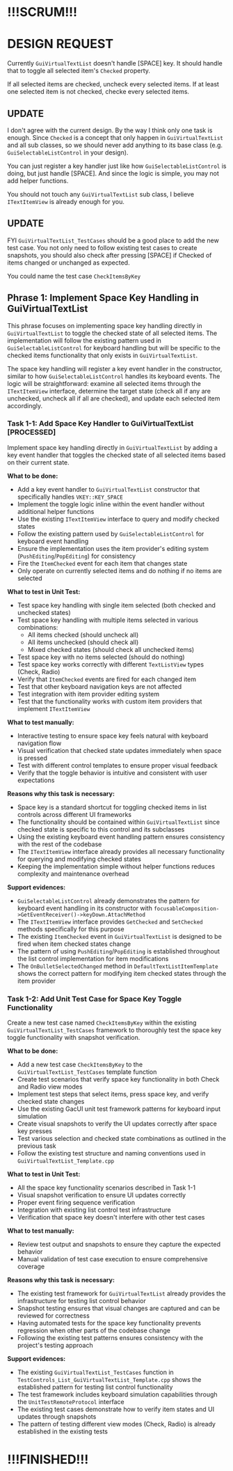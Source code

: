 ﻿# !!!SCRUM!!!

# DESIGN REQUEST

Currently `GuiVirtualTextList` doesn't handle [SPACE] key. It should handle that to toggle all selected item's `Checked` property.

If all selected items are checked, uncheck every selected items. If at least one selected item is not checked, checke every selected items.

## UPDATE

I don't agree with the current design. By the way I think only one task is enough. Since `Checked` is a concept that only happen in `GuiVirtualTextList` and all sub classes, so we should never add anything to its base class (e.g. `GuiSelectableListControl` in your design).

You can just register a key handler just like how `GuiSelectableListControl` is doing, but just handle [SPACE]. And since the logic is simple, you may not add helper functions.

You should not touch any `GuiVirtualTextList` sub class, I believe `ITextItemView` is already enough for you.

## UPDATE

FYI `GuiVirtualTextList_TestCases` should be a good place to add the new test case. You not only need to follow existing test cases to create snapshots, you should also check after pressing [SPACE] if Checked of items changed or unchanged as expected.

You could name the test case `CheckItemsByKey`

## Phrase 1: Implement Space Key Handling in GuiVirtualTextList

This phrase focuses on implementing space key handling directly in `GuiVirtualTextList` to toggle the checked state of all selected items. The implementation will follow the existing pattern used in `GuiSelectableListControl` for keyboard handling but will be specific to the checked items functionality that only exists in `GuiVirtualTextList`.

The space key handling will register a key event handler in the constructor, similar to how `GuiSelectableListControl` handles its keyboard events. The logic will be straightforward: examine all selected items through the `ITextItemView` interface, determine the target state (check all if any are unchecked, uncheck all if all are checked), and update each selected item accordingly.

### Task 1-1: Add Space Key Handler to GuiVirtualTextList [PROCESSED]

Implement space key handling directly in `GuiVirtualTextList` by adding a key event handler that toggles the checked state of all selected items based on their current state.

**What to be done:**
- Add a key event handler to `GuiVirtualTextList` constructor that specifically handles `VKEY::KEY_SPACE`
- Implement the toggle logic inline within the event handler without additional helper functions
- Use the existing `ITextItemView` interface to query and modify checked states
- Follow the existing pattern used by `GuiSelectableListControl` for keyboard event handling
- Ensure the implementation uses the item provider's editing system (`PushEditing`/`PopEditing`) for consistency
- Fire the `ItemChecked` event for each item that changes state
- Only operate on currently selected items and do nothing if no items are selected

**What to test in Unit Test:**
- Test space key handling with single item selected (both checked and unchecked states)
- Test space key handling with multiple items selected in various combinations:
  - All items checked (should uncheck all)
  - All items unchecked (should check all)  
  - Mixed checked states (should check all unchecked items)
- Test space key with no items selected (should do nothing)
- Test space key works correctly with different `TextListView` types (Check, Radio)
- Verify that `ItemChecked` events are fired for each changed item
- Test that other keyboard navigation keys are not affected
- Test integration with item provider editing system
- Test that the functionality works with custom item providers that implement `ITextItemView`

**What to test manually:**
- Interactive testing to ensure space key feels natural with keyboard navigation flow
- Visual verification that checked state updates immediately when space is pressed
- Test with different control templates to ensure proper visual feedback
- Verify that the toggle behavior is intuitive and consistent with user expectations

**Reasons why this task is necessary:**
- Space key is a standard shortcut for toggling checked items in list controls across different UI frameworks
- The functionality should be contained within `GuiVirtualTextList` since checked state is specific to this control and its subclasses
- Using the existing keyboard event handling pattern ensures consistency with the rest of the codebase
- The `ITextItemView` interface already provides all necessary functionality for querying and modifying checked states
- Keeping the implementation simple without helper functions reduces complexity and maintenance overhead

**Support evidences:**
- `GuiSelectableListControl` already demonstrates the pattern for keyboard event handling in its constructor with `focusableComposition->GetEventReceiver()->keyDown.AttachMethod`
- The `ITextItemView` interface provides `GetChecked` and `SetChecked` methods specifically for this purpose
- The existing `ItemChecked` event in `GuiVirtualTextList` is designed to be fired when item checked states change
- The pattern of using `PushEditing`/`PopEditing` is established throughout the list control implementation for item modifications
- The `OnBulletSelectedChanged` method in `DefaultTextListItemTemplate` shows the correct pattern for modifying item checked states through the item provider

### Task 1-2: Add Unit Test Case for Space Key Toggle Functionality

Create a new test case named `CheckItemsByKey` within the existing `GuiVirtualTextList_TestCases` framework to thoroughly test the space key toggle functionality with snapshot verification.

**What to be done:**
- Add a new test case `CheckItemsByKey` to the `GuiVirtualTextList_TestCases` template function
- Create test scenarios that verify space key functionality in both Check and Radio view modes
- Implement test steps that select items, press space key, and verify checked state changes
- Use the existing GacUI unit test framework patterns for keyboard input simulation
- Create visual snapshots to verify the UI updates correctly after space key presses
- Test various selection and checked state combinations as outlined in the previous task
- Follow the existing test structure and naming conventions used in `GuiVirtualTextList_Template.cpp`

**What to test in Unit Test:**
- All the space key functionality scenarios described in Task 1-1
- Visual snapshot verification to ensure UI updates correctly
- Proper event firing sequence verification
- Integration with existing list control test infrastructure
- Verification that space key doesn't interfere with other test cases

**What to test manually:**
- Review test output and snapshots to ensure they capture the expected behavior
- Manual validation of test case execution to ensure comprehensive coverage

**Reasons why this task is necessary:**
- The existing test framework for `GuiVirtualTextList` already provides the infrastructure for testing list control behavior
- Snapshot testing ensures that visual changes are captured and can be reviewed for correctness
- Having automated tests for the space key functionality prevents regression when other parts of the codebase change
- Following the existing test patterns ensures consistency with the project's testing approach

**Support evidences:**
- The existing `GuiVirtualTextList_TestCases` function in `TestControls_List_GuiVirtualTextList_Template.cpp` shows the established pattern for testing list control functionality
- The test framework includes keyboard simulation capabilities through the `UnitTestRemoteProtocol` interface
- The existing test cases demonstrate how to verify item states and UI updates through snapshots
- The pattern of testing different view modes (Check, Radio) is already established in the existing tests

# !!!FINISHED!!!
